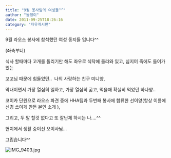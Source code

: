 ```yaml
---
title: "9월 봉사팀의 여성들^^"
author: "돌멩이"
date: 2011-09-25T18:26:16
category: "자유게시판"
---
```


9월 라오스 봉사에 참석했던 여성 동지들 입니다^^

(좌측부터)

식사 할때마다 고개를 돌리기만 해도 좌우로 식탁에 올라와 있고, 심지어 죽에도 들어가 있는

꼬꼬님 때문에 힘들었던..  나의 사랑하는 친구 미니양,

막내이면서 가장 열심히 일하고, 가장 열심히 굶고, 먹을때 확실히 먹었던 하나양..

코이카 단원으로 라오스 파견 중에 HHA팀과 두번째 봉사에 합류한 선이양(항상 이름에 신경 쓰이게 만든 본인 소개 ),

그리고, 두 말 할것 없다고 또 잘난체 하시는 나....^^

현지에서 생활 중이신 오이사님...

그립습니다^^

![IMG_9403.jpg](/files/attach/images/1182/674/011/755395235eb156f1c4050874a771bcce.jpg)
